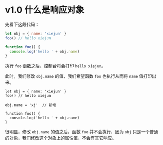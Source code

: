 # v1.0 什么是响应对象

先看下这段代码：

```js
let obj = { name: 'xiejun' }
foo() // hello xiejun

function foo() {
  console.log('hello ' + obj.name)
}
```

执行 `foo` 函数之后，控制台将会打印 `hello xiejun`。

此时，我们修改 `obj.name` 的值，我们希望函数 `foo` 也执行从而将 `name` 值打印出来。

```js{4}
let obj = { name: 'xiejun' }
foo() // hello xiejun

obj.name = 'xj'  // 新增

function foo() {
  console.log('hello ' + obj.name)
}
```

很明显，修改 `obj.name` 的值之后，函数 `foo` 并不会执行，因为 `obj` 只是一个普通的对象，我们修改这个对象上的属性值，不会有其它响应。
